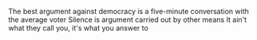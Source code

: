 The best argument against democracy is a five-minute conversation with the average voter
Silence is argument carried out by other means
It ain't what they call you, it's what you answer to
